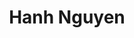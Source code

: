 ---
title: "Hanh Nguyen"
presenter_id: hanh_nguyen
position: Technical IRTA
start_date: 2003
end_date: 2005
email: 
phone: 
photo: assets/images/
status: former
layout: member 
---